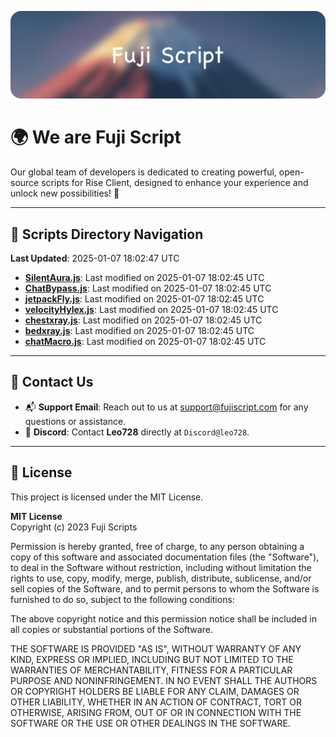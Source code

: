 ![Banner](.github/b.webp)

# 🌍 **We are Fuji Script**

Our global team of developers is dedicated to creating powerful, open-source scripts for Rise Client, designed to enhance your experience and unlock new possibilities! 🌟

---
<!-- SCRIPTS_NAVIGATION_START -->
## 📂 **Scripts Directory Navigation**

**Last Updated**: 2025-01-07 18:02:47 UTC

- **[SilentAura.js](scripts/SilentAura.js)**: Last modified on 2025-01-07 18:02:45 UTC
- **[ChatBypass.js](scripts/ChatBypass.js)**: Last modified on 2025-01-07 18:02:45 UTC
- **[jetpackFly.js](scripts/jetpackFly.js)**: Last modified on 2025-01-07 18:02:45 UTC
- **[velocityHylex.js](scripts/velocityHylex.js)**: Last modified on 2025-01-07 18:02:45 UTC
- **[chestxray.js](scripts/chestxray.js)**: Last modified on 2025-01-07 18:02:45 UTC
- **[bedxray.js](scripts/bedxray.js)**: Last modified on 2025-01-07 18:02:45 UTC
- **[chatMacro.js](scripts/chatMacro.js)**: Last modified on 2025-01-07 18:02:45 UTC

<!-- SCRIPTS_NAVIGATION_END -->

---

## 💬 **Contact Us**  
- 📬 **Support Email**: Reach out to us at [support@fujiscript.com](mailto:support@fujiscript.com) for any questions or assistance.  
- 💬 **Discord**: Contact **Leo728** directly at `Discord@leo728`.

---

## 📜 **License**

This project is licensed under the MIT License.  

**MIT License**  
Copyright (c) 2023 Fuji Scripts  

Permission is hereby granted, free of charge, to any person obtaining a copy of this software and associated documentation files (the "Software"), to deal in the Software without restriction, including without limitation the rights to use, copy, modify, merge, publish, distribute, sublicense, and/or sell copies of the Software, and to permit persons to whom the Software is furnished to do so, subject to the following conditions:  

The above copyright notice and this permission notice shall be included in all copies or substantial portions of the Software.  

THE SOFTWARE IS PROVIDED "AS IS", WITHOUT WARRANTY OF ANY KIND, EXPRESS OR IMPLIED, INCLUDING BUT NOT LIMITED TO THE WARRANTIES OF MERCHANTABILITY, FITNESS FOR A PARTICULAR PURPOSE AND NONINFRINGEMENT. IN NO EVENT SHALL THE AUTHORS OR COPYRIGHT HOLDERS BE LIABLE FOR ANY CLAIM, DAMAGES OR OTHER LIABILITY, WHETHER IN AN ACTION OF CONTRACT, TORT OR OTHERWISE, ARISING FROM, OUT OF OR IN CONNECTION WITH THE SOFTWARE OR THE USE OR OTHER DEALINGS IN THE SOFTWARE.  
